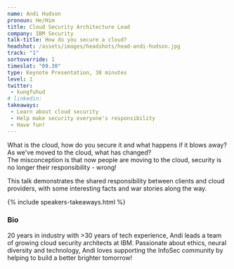 ```yaml
---
name: Andi Hudson
pronoun: He/Him
title: Cloud Security Architecture Lead 
company: IBM Security
talk-title: How do you secure a cloud? 
headshot: /assets/images/headshots/head-andi-hudson.jpg
track: "1"
sortoverride: 1
timeslot: "09.30"
type: Keynote Presentation, 30 minutes
level: 1
twitter:
 - kungfuhud 
# linkedin: 
takeaways:
 - Learn about cloud security 
 - Help make security everyone's responsibility
 - Have fun!
---
```

What is the cloud, how do you secure it and what happens if it blows away? <br/>
As we've moved to the cloud, what has changed?<br/>
The misconception is that now people are moving to the cloud, security is no longer their responsibility - wrong!

<p>This talk demonstrates the shared responsibility between clients and cloud providers, with some interesting facts and war stories along the way.</p>

{% include speakers-takeaways.html %}
<h3>Bio</h3>

20 years in industry with >30 years of tech experience, Andi leads a team of growing cloud security architects at IBM. Passionate about ethics, neural diversity and technology, Andi loves supporting the InfoSec community by helping to build a better brighter tomorrow! 